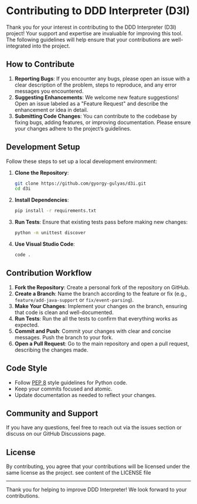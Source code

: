 # Contributing to DDD Interpreter (D3I)

Thank you for your interest in contributing to the DDD Interpreter (D3I) project! Your support and expertise are invaluable for improving this tool. The following guidelines will help ensure that your contributions are well-integrated into the project.

## How to Contribute

1. **Reporting Bugs**: If you encounter any bugs, please open an issue with a clear description of the problem, steps to reproduce, and any error messages you encountered.
2. **Suggesting Enhancements**: We welcome new feature suggestions! Open an issue labeled as a "Feature Request" and describe the enhancement or idea in detail.
3. **Submitting Code Changes**: You can contribute to the codebase by fixing bugs, adding features, or improving documentation. Please ensure your changes adhere to the project’s guidelines.

## Development Setup

Follow these steps to set up a local development environment:

1. **Clone the Repository**:
    ```bash
    git clone https://github.com/gyorgy-gulyas/d3i.git
    cd d3i
    ```

2. **Install Dependencies**:
    ```bash
    pip install -r requirements.txt
    ```

3. **Run Tests**:
    Ensure that existing tests pass before making new changes:
    ```bash
    python -m unittest discover
    ```
3. **Use Visual Studio Code**:

    ```bash
    code .
    ```


## Contribution Workflow

1. **Fork the Repository**: Create a personal fork of the repository on GitHub.
2. **Create a Branch**: Name the branch according to the feature or fix (e.g., `feature/add-java-support` or `fix/event-parsing`).
3. **Make Your Changes**: Implement your changes on the branch, ensuring that code is clean and well-documented.
4. **Run Tests**: Run the all the tests to confirm that everything works as expected.
5. **Commit and Push**: Commit your changes with clear and concise messages. Push the branch to your fork.
6. **Open a Pull Request**: Go to the main repository and open a pull request, describing the changes made.

## Code Style

- Follow [PEP 8](https://www.python.org/dev/peps/pep-0008/) style guidelines for Python code.
- Keep your commits focused and atomic.
- Update documentation as needed to reflect your changes.

## Community and Support

If you have any questions, feel free to reach out via the issues section or discuss on our GitHub Discussions page.

## License

By contributing, you agree that your contributions will be licensed under the same license as the project. see content of the LICENSE file

---

Thank you for helping to improve DDD Interpreter! We look forward to your contributions.

